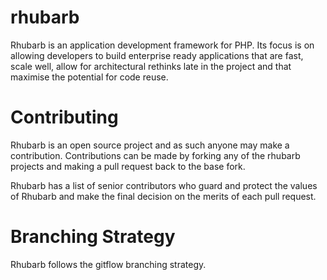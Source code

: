 # rhubarb

Rhubarb is an application development framework for PHP. Its focus is on allowing developers to build enterprise ready applications that are fast, scale well, allow for architectural rethinks late in the project and that maximise the potential for code reuse.

# Contributing

Rhubarb is an open source project and as such anyone may make a contribution. Contributions can be made by forking any of the rhubarb projects and making a pull request back to the base fork.

Rhubarb has a list of senior contributors who guard and protect the values of Rhubarb and make the final decision on the merits of each pull request.

# Branching Strategy

Rhubarb follows the gitflow branching strategy.

